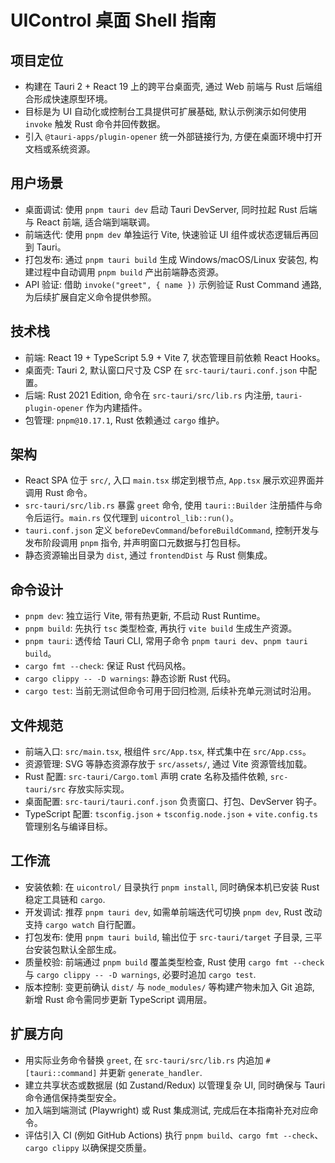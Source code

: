 # UIControl 桌面 Shell 指南

## 项目定位
- 构建在 Tauri 2 + React 19 上的跨平台桌面壳, 通过 Web 前端与 Rust 后端组合形成快速原型环境。
- 目标是为 UI 自动化或控制台工具提供可扩展基础, 默认示例演示如何使用 `invoke` 触发 Rust 命令并回传数据。
- 引入 `@tauri-apps/plugin-opener` 统一外部链接行为, 方便在桌面环境中打开文档或系统资源。

## 用户场景
- 桌面调试: 使用 `pnpm tauri dev` 启动 Tauri DevServer, 同时拉起 Rust 后端与 React 前端, 适合端到端联调。
- 前端迭代: 使用 `pnpm dev` 单独运行 Vite, 快速验证 UI 组件或状态逻辑后再回到 Tauri。
- 打包发布: 通过 `pnpm tauri build` 生成 Windows/macOS/Linux 安装包, 构建过程中自动调用 `pnpm build` 产出前端静态资源。
- API 验证: 借助 `invoke("greet", { name })` 示例验证 Rust Command 通路, 为后续扩展自定义命令提供参照。

## 技术栈
- 前端: React 19 + TypeScript 5.9 + Vite 7, 状态管理目前依赖 React Hooks。
- 桌面壳: Tauri 2, 默认窗口尺寸及 CSP 在 `src-tauri/tauri.conf.json` 中配置。
- 后端: Rust 2021 Edition, 命令在 `src-tauri/src/lib.rs` 内注册, `tauri-plugin-opener` 作为内建插件。
- 包管理: `pnpm@10.17.1`, Rust 依赖通过 `cargo` 维护。

## 架构
- React SPA 位于 `src/`, 入口 `main.tsx` 绑定到根节点, `App.tsx` 展示欢迎界面并调用 Rust 命令。
- `src-tauri/src/lib.rs` 暴露 `greet` 命令, 使用 `tauri::Builder` 注册插件与命令后运行。`main.rs` 仅代理到 `uicontrol_lib::run()`。
- `tauri.conf.json` 定义 `beforeDevCommand`/`beforeBuildCommand`, 控制开发与发布阶段调用 `pnpm` 指令, 并声明窗口元数据与打包目标。
- 静态资源输出目录为 `dist`, 通过 `frontendDist` 与 Rust 侧集成。

## 命令设计
- `pnpm dev`: 独立运行 Vite, 带有热更新, 不启动 Rust Runtime。
- `pnpm build`: 先执行 `tsc` 类型检查, 再执行 `vite build` 生成生产资源。
- `pnpm tauri`: 透传给 Tauri CLI, 常用子命令 `pnpm tauri dev`、`pnpm tauri build`。
- `cargo fmt --check`: 保证 Rust 代码风格。
- `cargo clippy -- -D warnings`: 静态诊断 Rust 代码。
- `cargo test`: 当前无测试但命令可用于回归检测, 后续补充单元测试时沿用。

## 文件规范
- 前端入口: `src/main.tsx`, 根组件 `src/App.tsx`, 样式集中在 `src/App.css`。
- 资源管理: SVG 等静态资源存放于 `src/assets/`, 通过 Vite 资源管线加载。
- Rust 配置: `src-tauri/Cargo.toml` 声明 crate 名称及插件依赖, `src-tauri/src` 存放实际实现。
- 桌面配置: `src-tauri/tauri.conf.json` 负责窗口、打包、DevServer 钩子。
- TypeScript 配置: `tsconfig.json` + `tsconfig.node.json` + `vite.config.ts` 管理别名与编译目标。

## 工作流
- 安装依赖: 在 `uicontrol/` 目录执行 `pnpm install`, 同时确保本机已安装 Rust 稳定工具链和 `cargo`.
- 开发调试: 推荐 `pnpm tauri dev`, 如需单前端迭代可切换 `pnpm dev`, Rust 改动支持 `cargo watch` 自行配置。
- 打包发布: 使用 `pnpm tauri build`, 输出位于 `src-tauri/target` 子目录, 三平台安装包默认全部生成。
- 质量校验: 前端通过 `pnpm build` 覆盖类型检查, Rust 使用 `cargo fmt --check` 与 `cargo clippy -- -D warnings`, 必要时追加 `cargo test`.
- 版本控制: 变更前确认 `dist/` 与 `node_modules/` 等构建产物未加入 Git 追踪, 新增 Rust 命令需同步更新 TypeScript 调用层。

## 扩展方向
- 用实际业务命令替换 `greet`, 在 `src-tauri/src/lib.rs` 内追加 `#[tauri::command]` 并更新 `generate_handler`.
- 建立共享状态或数据层 (如 Zustand/Redux) 以管理复杂 UI, 同时确保与 Tauri 命令通信保持类型安全。
- 加入端到端测试 (Playwright) 或 Rust 集成测试, 完成后在本指南补充对应命令。
- 评估引入 CI (例如 GitHub Actions) 执行 `pnpm build`、`cargo fmt --check`、`cargo clippy` 以确保提交质量。
